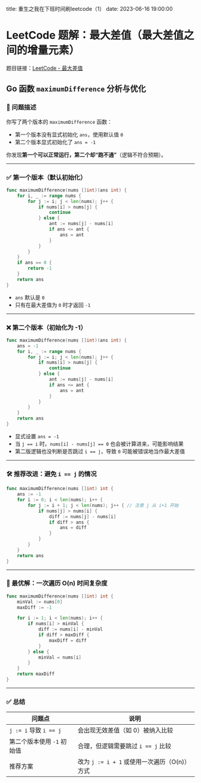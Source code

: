 title: 重生之我在下班时间刷leetcode（1）
date: 2023-06-16 19:00:00
# LeetCode 题解：最大差值（最大差值之间的增量元素）

题目链接：[LeetCode - 最大差值](https://leetcode.cn/problems/maximum-difference-between-increasing-elements/description/?envType=daily-question&envId=2025-06-16)

## Go 函数 `maximumDifference` 分析与优化

### 🧠 问题描述

你写了两个版本的 `maximumDifference` 函数：

- 第一个版本没有显式初始化 `ans`，使用默认值 `0`
- 第二个版本显式初始化了 `ans = -1`

你发现**第一个可以正常运行，第二个却“跑不通”**（逻辑不符合预期）。

---

### ✅ 第一个版本（默认初始化）

```go
func maximumDifference(nums []int)(ans int) {
    for i, _ := range nums {
        for j := i; j < len(nums); j++ {
            if nums[i] > nums[j] {
                continue
            } else {
                ant := nums[j] - nums[i]
                if ans <= ant {
                    ans = ant
                }
            }
        }
    }
    if ans == 0 {
        return -1
    }
    return ans
}
```

- `ans` 默认是 `0`
- 只有在最大差值为 `0` 时才返回 `-1`

---

### ❌ 第二个版本（初始化为 -1）

```go
func maximumDifference(nums []int)(ans int) {
    ans = -1
    for i, _ := range nums {
        for j := i; j < len(nums); j++ {
            if nums[i] > nums[j] {
                continue
            } else {
                ant := nums[j] - nums[i]
                if ans <= ant {
                    ans = ant
                }
            }
        }
    }
    return ans
}
```

- 显式设置 `ans = -1`
- 当 `j == i` 时，`nums[i] - nums[j] == 0` 也会被计算进来，可能影响结果
- 第二版逻辑也没判断是否跳过 `i == j`，导致 `0` 可能被错误地当作最大差值

---

### 🛠 推荐改进：避免 `i == j` 的情况

```go
func maximumDifference(nums []int) int {
    ans := -1
    for i := 0; i < len(nums); i++ {
        for j := i + 1; j < len(nums); j++ { // 注意 j 从 i+1 开始
            if nums[j] > nums[i] {
                diff := nums[j] - nums[i]
                if diff > ans {
                    ans = diff
                }
            }
        }
    }
    return ans
}
```

---

### 🚀 最优解：一次遍历 O(n) 时间复杂度

```go
func maximumDifference(nums []int) int {
    minVal := nums[0]
    maxDiff := -1

    for i := 1; i < len(nums); i++ {
        if nums[i] > minVal {
            diff := nums[i] - minVal
            if diff > maxDiff {
                maxDiff = diff
            }
        } else {
            minVal = nums[i]
        }
    }
    return maxDiff
}
```

---

### ✅ 总结

| 问题点                    | 说明                                             |
|---------------------------|--------------------------------------------------|
| `j := i` 导致 `i == j`    | 会出现无效差值（如 0）被纳入比较                |
| 第二个版本使用 `-1` 初始值 | 合理，但逻辑需要跳过 `i == j` 比较              |
| 推荐方案                  | 改为 `j := i + 1` 或使用一次遍历（O(n)）方式    |

